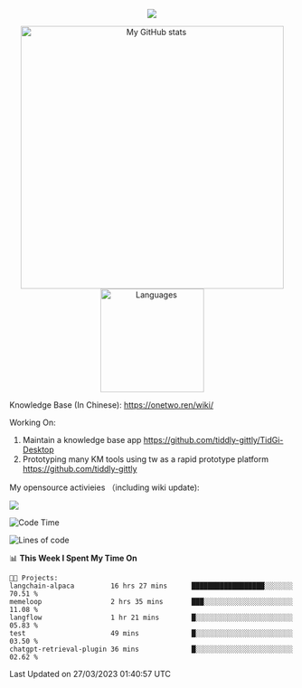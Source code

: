 <a href="https://github.com/linonetwo">
    <p align="center">
        <img src="https://github-profile-trophy.vercel.app/?username=linonetwo&column=7&theme=onedark"/>
    </p>
</a>
<a align="center" href="https://github.com/linonetwo">
  <p align="center">
    <img src="https://github-readme-stats.vercel.app/api?username=linonetwo&show_icons=true&count_private=true" alt="My GitHub stats" width="465"/>
    <img src="https://github-readme-stats.vercel.app/api/top-langs/?username=linonetwo&layout=compact&langs_count=10" alt="Languages" height="183">
  </p>
</a>

Knowledge Base (In Chinese): https://onetwo.ren/wiki/

Working On: 

1. Maintain a knowledge base app https://github.com/tiddly-gittly/TidGi-Desktop
1. Prototyping many KM tools using tw as a rapid prototype platform https://github.com/tiddly-gittly

My opensource activieies （including wiki update):

![](https://visitor-badge.glitch.me/badge?page_id=linonetwo.linonetwo)

<!--START_SECTION:waka-->
![Code Time](http://img.shields.io/badge/Code%20Time-1%2C639%20hrs%2019%20mins-blue)

![Lines of code](https://img.shields.io/badge/From%20Hello%20World%20I%27ve%20Written-46.5%20million%20lines%20of%20code-blue)

📊 **This Week I Spent My Time On** 

```text
🐱‍💻 Projects: 
langchain-alpaca         16 hrs 27 mins      ██████████████████░░░░░░░   70.51 % 
memeloop                 2 hrs 35 mins       ███░░░░░░░░░░░░░░░░░░░░░░   11.08 % 
langflow                 1 hr 21 mins        █░░░░░░░░░░░░░░░░░░░░░░░░   05.83 % 
test                     49 mins             █░░░░░░░░░░░░░░░░░░░░░░░░   03.50 % 
chatgpt-retrieval-plugin 36 mins             █░░░░░░░░░░░░░░░░░░░░░░░░   02.62 % 
```


 Last Updated on 27/03/2023 01:40:57 UTC
<!--END_SECTION:waka-->
